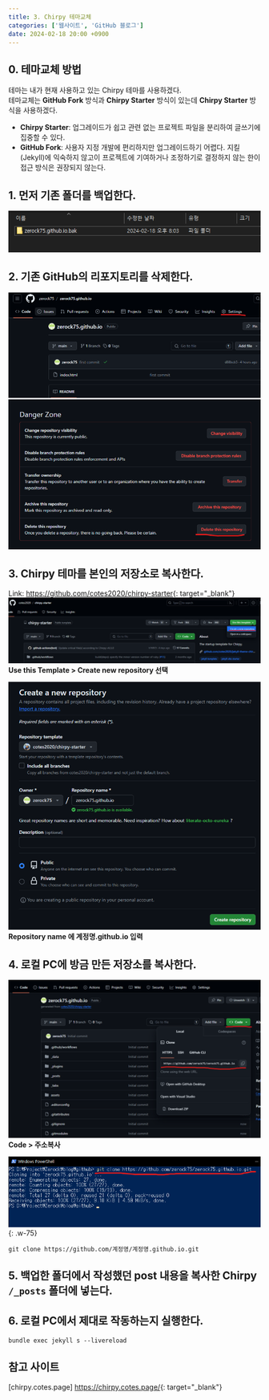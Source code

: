 ```yaml
---
title: 3. Chirpy 테마교체
categories: ['웹사이트', 'GitHub 블로그']
date: 2024-02-18 20:00 +0900
---
```


## 0. 테마교체 방법
테마는 내가 현재 사용하고 있는 Chirpy 테마를 사용하겠다.    
테마교체는 **GitHub Fork** 방식과 **Chirpy Starter** 방식이 있는데 **Chirpy Starter** 방식을 사용하겠다.
- **Chirpy Starter**: 업그레이드가 쉽고 관련 없는 프로젝트 파일을 분리하여 글쓰기에 집중할 수 있다.
- **GitHub Fork**: 사용자 지정 개발에 편리하지만 업그레이드하기 어렵다. 지킬 (Jekyll)에 익숙하지 않고이 프로젝트에 기여하거나 조정하기로 결정하지 않는 한이 접근 방식은 권장되지 않는다.

## 1. 먼저 기존 폴더를 백업한다.
![기존 폴더 백업](/imgs/websites/github-blog/theme-change/01.png)

## 2. 기존 GitHub의 리포지토리를 삭제한다.
![리포지토리 삭제](/imgs/websites/github-blog/theme-change/02.png)
![리포지토리 삭제](/imgs/websites/github-blog/theme-change/03.png)

## 3. Chirpy 테마를 본인의 저장소로 복사한다.
Link: <https://github.com/cotes2020/chirpy-starter>{: target="_blank"}
![Chirpy 복사](/imgs/websites/github-blog/theme-change/04.png)
__Use this Template &gt; Create new repository 선택__

![Chirpy 복사](/imgs/websites/github-blog/theme-change/05.png)
__Repository name 에 계정명.github.io 입력__


## 4. 로컬 PC에 방금 만든 저장소를 복사한다.
![로컬 PC에 복사](/imgs/websites/github-blog/theme-change/06.png)
__Code &gt; 주소복사__

![로컬 PC에 복사](/imgs/websites/github-blog/theme-change/07.png){: .w-75}
```console
git clone https://github.com/계정명/계정명.github.io.git
```


## 5. 백업한 폴더에서 작성했던 post 내용을 복사한 Chirpy `/_posts` 폴더에 넣는다.


## 6. 로컬 PC에서 제대로 작동하는지 실행한다.
```console
bundle exec jekyll s --livereload
```

## 참고 사이트
[chirpy.cotes.page] <https://chirpy.cotes.page/>{: target="_blank"}